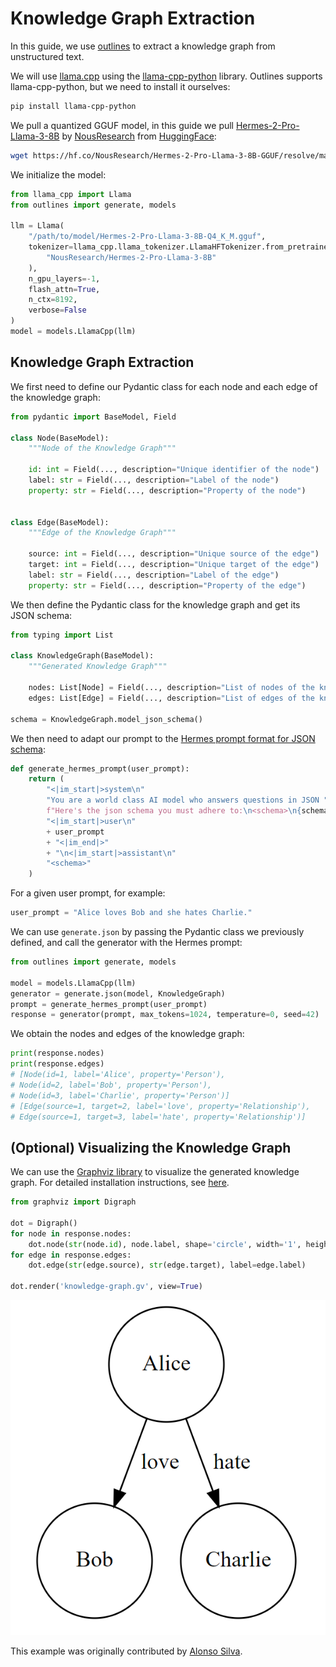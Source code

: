 # Knowledge Graph Extraction

In this guide, we use [outlines](https://outlines-dev.github.io/outlines/) to extract a knowledge graph from unstructured text.

We will use [llama.cpp](https://github.com/ggerganov/llama.cpp) using the [llama-cpp-python](https://github.com/abetlen/llama-cpp-python) library. Outlines supports llama-cpp-python, but we need to install it ourselves:

```bash
pip install llama-cpp-python
```

We pull a quantized GGUF model, in this guide we pull [Hermes-2-Pro-Llama-3-8B](https://huggingface.co/NousResearch/Hermes-2-Theta-Llama-3-8B-GGUF) by [NousResearch](https://nousresearch.com/) from [HuggingFace](https://huggingface.co/):

```bash
wget https://hf.co/NousResearch/Hermes-2-Pro-Llama-3-8B-GGUF/resolve/main/Hermes-2-Pro-Llama-3-8B-Q4_K_M.gguf
```

We initialize the model:

```python
from llama_cpp import Llama
from outlines import generate, models

llm = Llama(
    "/path/to/model/Hermes-2-Pro-Llama-3-8B-Q4_K_M.gguf",
    tokenizer=llama_cpp.llama_tokenizer.LlamaHFTokenizer.from_pretrained(
        "NousResearch/Hermes-2-Pro-Llama-3-8B"
    ),
    n_gpu_layers=-1,
    flash_attn=True,
    n_ctx=8192,
    verbose=False
)
model = models.LlamaCpp(llm)
```

## Knowledge Graph Extraction

We first need to define our Pydantic class for each node and each edge of the knowledge graph:

```python
from pydantic import BaseModel, Field

class Node(BaseModel):
    """Node of the Knowledge Graph"""

    id: int = Field(..., description="Unique identifier of the node")
    label: str = Field(..., description="Label of the node")
    property: str = Field(..., description="Property of the node")


class Edge(BaseModel):
    """Edge of the Knowledge Graph"""

    source: int = Field(..., description="Unique source of the edge")
    target: int = Field(..., description="Unique target of the edge")
    label: str = Field(..., description="Label of the edge")
    property: str = Field(..., description="Property of the edge")
```

We then define the Pydantic class for the knowledge graph and get its JSON schema:

```python
from typing import List

class KnowledgeGraph(BaseModel):
    """Generated Knowledge Graph"""

    nodes: List[Node] = Field(..., description="List of nodes of the knowledge graph")
    edges: List[Edge] = Field(..., description="List of edges of the knowledge graph")

schema = KnowledgeGraph.model_json_schema()
```

We then need to adapt our prompt to the [Hermes prompt format for JSON schema](https://github.com/NousResearch/Hermes-Function-Calling?tab=readme-ov-file#prompt-format-for-json-mode--structured-outputs):

```python
def generate_hermes_prompt(user_prompt):
    return (
        "<|im_start|>system\n"
        "You are a world class AI model who answers questions in JSON "
        f"Here's the json schema you must adhere to:\n<schema>\n{schema}\n</schema><|im_end|>\n"
        "<|im_start|>user\n"
        + user_prompt
        + "<|im_end|>"
        + "\n<|im_start|>assistant\n"
        "<schema>"
    )
```

For a given user prompt, for example:

```python
user_prompt = "Alice loves Bob and she hates Charlie."
```

We can use `generate.json` by passing the Pydantic class we previously defined, and call the generator with the Hermes prompt:

```python
from outlines import generate, models

model = models.LlamaCpp(llm)
generator = generate.json(model, KnowledgeGraph)
prompt = generate_hermes_prompt(user_prompt)
response = generator(prompt, max_tokens=1024, temperature=0, seed=42)
```

We obtain the nodes and edges of the knowledge graph:

```python
print(response.nodes)
print(response.edges)
# [Node(id=1, label='Alice', property='Person'),
# Node(id=2, label='Bob', property='Person'),
# Node(id=3, label='Charlie', property='Person')]
# [Edge(source=1, target=2, label='love', property='Relationship'),
# Edge(source=1, target=3, label='hate', property='Relationship')]
```

## (Optional) Visualizing the Knowledge Graph

We can use the [Graphviz library](https://graphviz.readthedocs.io/en/stable/) to visualize the generated knowledge graph. For detailed installation instructions, see [here](https://graphviz.readthedocs.io/en/stable/#installation).

```python
from graphviz import Digraph

dot = Digraph()
for node in response.nodes:
    dot.node(str(node.id), node.label, shape='circle', width='1', height='1')
for edge in response.edges:
    dot.edge(str(edge.source), str(edge.target), label=edge.label)

dot.render('knowledge-graph.gv', view=True)
```

![Image of the Extracted Knowledge Graph](./images/knowledge-graph-extraction.png)

This example was originally contributed by [Alonso Silva](https://github.com/alonsosilvaallende).
